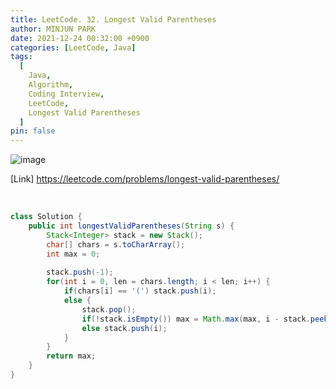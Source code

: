 ```yaml
---
title: LeetCode. 32. Longest Valid Parentheses
author: MINJUN PARK
date: 2021-12-24 00:32:00 +0900
categories: [LeetCode, Java]
tags:
  [
    Java,
    Algorithm,
    Coding Interview,
    LeetCode,
    Longest Valid Parentheses
  ]
pin: false
---
```


![image](https://user-images.githubusercontent.com/55131164/147261842-4cf21ff6-89ec-4de6-b94d-145bf907c14e.png)


[Link] <https://leetcode.com/problems/longest-valid-parentheses/>

<br>

```java
class Solution {
    public int longestValidParentheses(String s) {
        Stack<Integer> stack = new Stack();
        char[] chars = s.toCharArray();
        int max = 0;
        
        stack.push(-1);
        for(int i = 0, len = chars.length; i < len; i++) {
            if(chars[i] == '(') stack.push(i);
            else {
                stack.pop();
                if(!stack.isEmpty()) max = Math.max(max, i - stack.peek());
                else stack.push(i);
            }
        }
        return max;
    }
}
```

